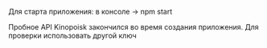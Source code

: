 Для старта приложения: в консоле -> npm start

Пробное API Kinopoisk закончился во время создания приложения. Для проверки использовать другой ключ
